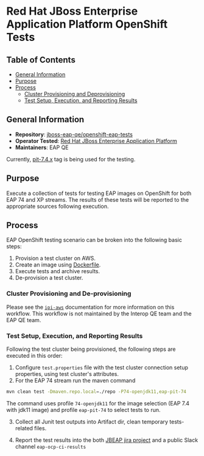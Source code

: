 # Red Hat JBoss Enterprise Application Platform OpenShift Tests<!-- omit from toc -->

## Table of Contents<!-- omit from toc -->
- [General Information](#general-information)
- [Purpose](#purpose)
- [Process](#process)
    - [Cluster Provisioning and Deprovisioning](#cluster-provisioning-and-de-provisioning)
    - [Test Setup, Execution, and Reporting Results](#test-setup-execution-and-reporting-results)

## General Information

- **Repository**: [jboss-eap-qe/openshift-eap-tests](https://github.com/jboss-eap-qe/openshift-eap-tests/)
- **Operator Tested**: [Red Hat JBoss Enterprise Application Platform](https://developers.redhat.com/products/eap/overview)
- **Maintainers**: EAP QE

Currently, [pit-7.4.x](https://github.com/jboss-eap-qe/openshift-eap-tests/tree/pit-7.4.x) tag is being used for the testing.

## Purpose

Execute a collection of tests for testing EAP images on OpenShift for both EAP 74 and XP streams. The results of these tests will be reported to the appropriate sources following execution.

## Process

EAP OpenShift testing scenario can be broken into the following basic steps:

1. Provision a test cluster on AWS.
2. Create an image using [Dockerfile](https://github.com/jboss-eap-qe/openshift-eap-tests/blob/7.4.x/.ci/openshift-ci/build-root/Dockerfile).
3. Execute tests and archive results.
4. De-provision a test cluster.

### Cluster Provisioning and De-provisioning

Please see the [`ipi-aws`](https://steps.ci.openshift.org/workflow/ipi-aws) documentation for more information on this
workflow. This workflow is not maintained by the Interop QE team and the EAP QE team.

### Test Setup, Execution, and Reporting Results

Following the test cluster being provisioned, the following steps are executed in this order:

1. Configure `test.properties` file with the test cluster connection setup properties, using test cluster's attributes.
2. For the EAP 74 stream run the maven command 

```bash
mvn clean test -Dmaven.repo.local=./repo -P74-openjdk11,eap-pit-74
```
The command uses profile `74-openjdk11` for the image selection (EAP 7.4 with jdk11 image) and profile `eap-pit-74` to select tests to run.

3. Collect all Junit test outputs into Artifact dir, clean temporary tests-related files.

4. Report the test results into the both [JBEAP jira project](https://issues.redhat.com/projects/JBEAP/summary) and a public Slack channel `eap-ocp-ci-results`

